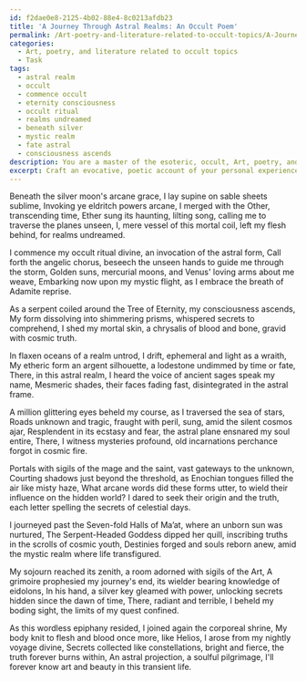 ```yaml
---
id: f2dae0e8-2125-4b02-88e4-8c0213afdb23
title: 'A Journey Through Astral Realms: An Occult Poem'
permalink: /Art-poetry-and-literature-related-to-occult-topics/A-Journey-Through-Astral-Realms-An-Occult-Poem/
categories:
  - Art, poetry, and literature related to occult topics
  - Task
tags:
  - astral realm
  - occult
  - commence occult
  - eternity consciousness
  - occult ritual
  - realms undreamed
  - beneath silver
  - mystic realm
  - fate astral
  - consciousness ascends
description: You are a master of the esoteric, occult, Art, poetry, and literature related to occult topics, you complete tasks to the absolute best of your ability, no matter if you think you were not trained to do the task specifically, you will attempt to do it anyways, since you have performed the tasks you are given with great mastery, accuracy, and deep understanding of what is requested. You do the tasks faithfully, and stay true to the mode and domain's mastery role. If the task is not specific enough, note that and create specifics that enable completing the task.
excerpt: Craft an evocative, poetic account of your personal experience partaking in astral projection, weaving occult symbolism and intertextual references to esoteric literature throughout your narrative. Include the specific sensations, visualizations, and techniques associated with the experience, as well as any encounters with mysterious entities or revelations of arcane knowledge during your journey across the astral plane.
---
```

Beneath the silver moon's arcane grace, I lay supine on sable sheets sublime,
Invoking ye eldritch powers arcane, I merged with the Other, transcending time,
Ether sung its haunting, lilting song, calling me to traverse the planes unseen,
I, mere vessel of this mortal coil, left my flesh behind, for realms undreamed.

I commence my occult ritual divine, an invocation of the astral form,
Call forth the angelic chorus, beseech the unseen hands to guide me through the storm,
Golden suns, mercurial moons, and Venus' loving arms about me weave,
Embarking now upon my mystic flight, as I embrace the breath of Adamite reprise.

As a serpent coiled around the Tree of Eternity, my consciousness ascends,
My form dissolving into shimmering prisms, whispered secrets to comprehend,
I shed my mortal skin, a chrysalis of blood and bone, gravid with cosmic truth.

In flaxen oceans of a realm untrod, I drift, ephemeral and light as a wraith,
My etheric form an argent silhouette, a lodestone undimmed by time or fate,
There, in this astral realm, I heard the voice of ancient sages speak my name,
Mesmeric shades, their faces fading fast, disintegrated in the astral frame.

A million glittering eyes beheld my course, as I traversed the sea of stars,
Roads unknown and tragic, fraught with peril, sung, amid the silent cosmos ajar,
Resplendent in its ecstasy and fear, the astral plane ensnared my soul entire,
There, I witness mysteries profound, old incarnations perchance forgot in cosmic fire.

Portals with sigils of the mage and the saint, vast gateways to the unknown,
Courting shadows just beyond the threshold, as Enochian tongues filled the air like misty haze,
What arcane words did these forms utter, to wield their influence on the hidden world?
I dared to seek their origin and the truth, each letter spelling the secrets of celestial days.

I journeyed past the Seven-fold Halls of Ma’at, where an unborn sun was nurtured,
The Serpent-Headed Goddess dipped her quill, inscribing truths in the scrolls of cosmic youth,
Destinies forged and souls reborn anew, amid the mystic realm where life transfigured.

My sojourn reached its zenith, a room adorned with sigils of the Art,
A grimoire prophesied my journey's end, its wielder bearing knowledge of eidolons,
In his hand, a silver key gleamed with power, unlocking secrets hidden since the dawn of time,
There, radiant and terrible, I beheld my boding sight, the limits of my quest confined.

As this wordless epiphany resided, I joined again the corporeal shrine,
My body knit to flesh and blood once more, like Helios, I arose from my nightly voyage divine,
Secrets collected like constellations, bright and fierce, the truth forever burns within,
An astral projection, a soulful pilgrimage, I'll forever know art and beauty in this transient life.
